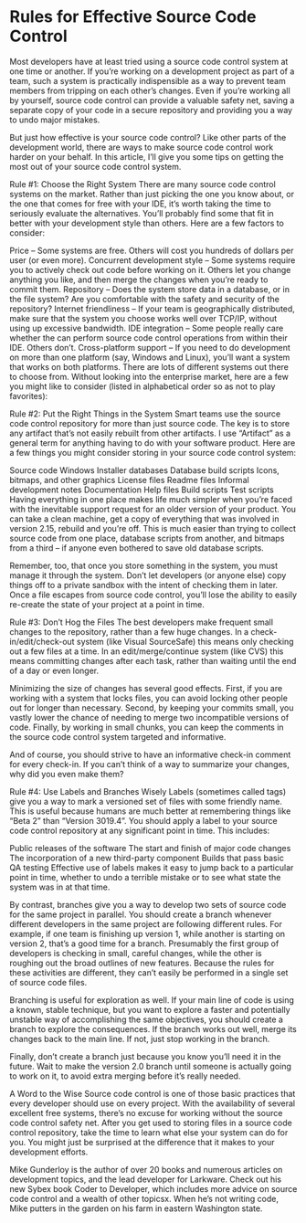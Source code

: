 # Rules for Effective Source Code Control

Most developers have at least tried using a source code control system at one time or another. If you’re working on a development project as part of a team, such a system is practically indispensible as a way to prevent team members from tripping on each other’s changes. Even if you’re working all by yourself, source code control can provide a valuable safety net, saving a separate copy of your code in a secure repository and providing you a way to undo major mistakes.

But just how effective is your source code control? Like other parts of the development world, there are ways to make source code control work harder on your behalf. In this article, I’ll give you some tips on getting the most out of your source code control system.

Rule #1: Choose the Right System
There are many source code control systems on the market. Rather than just picking the one you know about, or the one that comes for free with your IDE, it’s worth taking the time to seriously evaluate the alternatives. You’ll probably find some that fit in better with your development style than others. Here are a few factors to consider:

Price – Some systems are free. Others will cost you hundreds of dollars per user (or even more).
Concurrent development style – Some systems require you to actively check out code before working on it. Others let you change anything you like, and then merge the changes when you’re ready to commit them.
Repository – Does the system store data in a database, or in the file system? Are you comfortable with the safety and security of the repository?
Internet friendliness – If your team is geographically distributed, make sure that the system you choose works well over TCP/IP, without using up excessive bandwidth.
IDE integration – Some people really care whether the can perform source code control operations from within their IDE. Others don’t.
Cross-platform support – If you need to do development on more than one platform (say, Windows and Linux), you’ll want a system that works on both platforms.
There are lots of different systems out there to choose from. Without looking into the enterprise market, here are a few you might like to consider (listed in alphabetical order so as not to play favorites):

Rule #2: Put the Right Things in the System
Smart teams use the source code control repository for more than just source code. The key is to store any artifact that’s not easily rebuilt from other artifacts. I use “Artifact” as a general term for anything having to do with your software product. Here are a few things you might consider storing in your source code control system:

Source code
Windows Installer databases
Database build scripts
Icons, bitmaps, and other graphics
License files
Readme files
Informal development notes
Documentation
Help files
Build scripts
Test scripts
Having everything in one place makes life much simpler when you’re faced with the inevitable support request for an older version of your product. You can take a clean machine, get a copy of everything that was involved in version 2.15, rebuild and you’re off. This is much easier than trying to collect source code from one place, database scripts from another, and bitmaps from a third – if anyone even bothered to save old database scripts.

Remember, too, that once you store something in the system, you must manage it through the system. Don’t let developers (or anyone else) copy things off to a private sandbox with the intent of checking them in later. Once a file escapes from source code control, you’ll lose the ability to easily re-create the state of your project at a point in time.

Rule #3: Don’t Hog the Files
The best developers make frequent small changes to the repository, rather than a few huge changes. In a check-in/edit/check-out system (like Visual SourceSafe) this means only checking out a few files at a time. In an edit/merge/continue system (like CVS) this means committing changes after each task, rather than waiting until the end of a day or even longer.

Minimizing the size of changes has several good effects. First, if you are working with a system that locks files, you can avoid locking other people out for longer than necessary. Second, by keeping your commits small, you vastly lower the chance of needing to merge two incompatible versions of code. Finally, by working in small chunks, you can keep the comments in the source code control system targeted and informative.

And of course, you should strive to have an informative check-in comment for every check-in. If you can’t think of a way to summarize your changes, why did you even make them?

Rule #4: Use Labels and Branches Wisely
Labels (sometimes called tags) give you a way to mark a versioned set of files with some friendly name. This is useful because humans are much better at remembering things like “Beta 2” than “Version 3019.4”. You should apply a label to your source code control repository at any significant point in time. This includes:

Public releases of the software
The start and finish of major code changes
The incorporation of a new third-party component
Builds that pass basic QA testing
Effective use of labels makes it easy to jump back to a particular point in time, whether to undo a terrible mistake or to see what state the system was in at that time.

By contrast, branches give you a way to develop two sets of source code for the same project in parallel. You should create a branch whenever different developers in the same project are following different rules. For example, if one team is finishing up version 1, while another is starting on version 2, that’s a good time for a branch. Presumably the first group of developers is checking in small, careful changes, while the other is roughing out the broad outlines of new features. Because the rules for these activities are different, they can’t easily be performed in a single set of source code files.

Branching is useful for exploration as well. If your main line of code is using a known, stable technique, but you want to explore a faster and potentially unstable way of accomplishing the same objectives, you should create a branch to explore the consequences. If the branch works out well, merge its changes back to the main line. If not, just stop working in the branch.

Finally, don’t create a branch just because you know you’ll need it in the future. Wait to make the version 2.0 branch until someone is actually going to work on it, to avoid extra merging before it’s really needed.

A Word to the Wise
Source code control is one of those basic practices that every developer should use on every project. With the availability of several excellent free systems, there’s no excuse for working without the source code control safety net. After you get used to storing files in a source code control repository, take the time to learn what else your system can do for you. You might just be surprised at the difference that it makes to your development efforts.

Mike Gunderloy is the author of over 20 books and numerous articles on development topics, and the lead developer for Larkware. Check out his new Sybex book Coder to Developer, which includes more advice on source code control and a wealth of other topicsx. When he’s not writing code, Mike putters in the garden on his farm in eastern Washington state.



